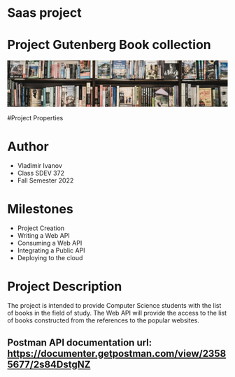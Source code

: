 # Saas project
# Project Gutenberg Book collection
![logo](src/main/resources/static/images/dataset-cover1.jpg)

#Project Properties

# Author
* Vladimir Ivanov
* Class SDEV 372
* Fall Semester 2022

# Milestones
* Project Creation
* Writing a Web API
* Consuming a Web API
* Integrating a Public API
* Deploying to the cloud

# Project Description
The project is intended to provide Computer Science students with the
list of books in the field of study. The Web API will provide 
the access to the list of books constructed from the references to the
popular websites.



## Postman API documentation url:  https://documenter.getpostman.com/view/23585677/2s84DstgNZ 
